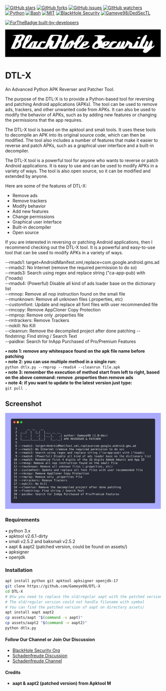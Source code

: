 [![GitHub stars](https://img.shields.io/github/stars/Gameye98/DTL-X.svg)](https://github.com/Gameye98/DTL-X/stargazers)
[![GitHub forks](https://img.shields.io/github/forks/Gameye98/DTL-X.svg)](https://github.com/Gameye98/DTL-X/network/members)
[![GitHub issues](https://img.shields.io/github/issues/Gameye98/DTL-X.svg)](https://github.com/Gameye98/DTL-X/issues)
[![GitHub watchers](https://img.shields.io/github/watchers/Gameye98/DTL-X.svg)](https://github.com/Gameye98/DTL-X/watchers)
[![Python](https://img.shields.io/badge/language-Python%203-blue.svg)](https://www.python.org)
[![Bash](https://img.shields.io/badge/language-Bash-blue.svg)](https://www.gnu.org/software/bash/)
[![MIT](https://img.shields.io/badge/license-MIT-red.svg)](https://opensource.org/licenses/MIT)
[![BlackHole Security](https://img.shields.io/badge/team-BlackHole%20Security-ocean.svg)](https://github.com/BlackHoleSecurity)
[![Gameye98/DedSecTL](https://img.shields.io/badge/author-Gameye98/DedSecTL-red.svg)](https://github.com/Gameye98)

[![ForTheBadge built-by-developers](http://ForTheBadge.com/images/badges/built-by-developers.svg)](https://github.com/Gameye98)  

[![BlackHole Security](assets/gitbhs.svg)](https://github.com/BlackHoleSecurity)

# DTL-X
An Advanced Python APK Reverser and Patcher Tool.  

The purpose of the DTL-X is to provide a Python-based tool for reversing and patching Android applications (APKs). The tool can be used to remove ads, trackers, and other unwanted code from APKs. It can also be used to modify the behavior of APKs, such as by adding new features or changing the permissions that the app requires.

The DTL-X tool is based on the apktool and smali tools. It uses these tools to decompile an APK into its original source code, which can then be modified. The tool also includes a number of features that make it easier to reverse and patch APKs, such as a graphical user interface and a built-in decompiler.

The DTL-X tool is a powerful tool for anyone who wants to reverse or patch Android applications. It is easy to use and can be used to modify APKs in a variety of ways. The tool is also open source, so it can be modified and extended by anyone.

Here are some of the features of DTL-X:

* Remove ads  
* Remove trackers  
* Modify behavior  
* Add new features  
* Change permissions  
* Graphical user interface  
* Built-in decompiler  
* Open source  

If you are interested in reversing or patching Android applications, then I recommend checking out the DTL-X tool. It is a powerful and easy-to-use tool that can be used to modify APKs in a variety of ways.  

--rmads1: target=AndroidManifest.xml,replace=com.google.android.gms.ad  
--rmads2: No Internet (remove the required permission to do so)  
--rmads3: Search using regex and replace string ("ca-app-pub) with ("noads)  
--rmads4: (Powerful) Disable all kind of ads loader base on the dictionary list  
--rmnop: Remove all nop instruction found on the smali file  
--rmunknown: Remove all unknown files (.properties, etc)  
--customfont: Update and replace all font files with user recommended file  
--rmcopy: Remove AppCloner Copy Protection  
--rmprop: Remove only .properties file  
--rmtrackers: Remove Trackers  
--nokill: No Kill  
--cleanrun: Remove the decompiled project after done patching
--findstring: Find string / Search Text  
--paidkw: Search for InApp Purchased of Pro/Premium Features  

**• note 1: remove any whitespace found on the apk file name before patching**  
**• note 2: you can use multiple method in a single run:**  
`python dtlx.py --rmprop --rmads4 --cleanrun file.apk`  
**• note 3: remember the execution of method start from left to right, based on the above command: remove .properties then remove ads**  
**• note 4: if you want to update to the latest version just type:**  
`git pull .`

## Screenshot
<img src="assets/screenshot.png">

### Requirements
• python 3.x  
• apktool v2.6.1-dirty  
• smali v2.5.2 and baksmali v2.5.2  
• aapt & aapt2 (patched version, could be found on assets/)  
• apksigner  
• openjdk  

### Installation
```bash
apt install python git apktool apksigner openjdk-17
git clone https://github.com/Gameye98/DTL-X
cd DTL-X
# Btw you need to replace the old/regular aapt with the patched version
# The old/regular version could not handle filename with symbol
# You can find the patched version of aapt on directory assets/
apt install aapt aapt2
cp assets/aapt "$(command -v aapt)"
cp assets/aapt2 "$(command -v aapt2)"
python dtlx.py
```

#### Follow Our Channel or Join Our Discussion
- [BlackHole Security Org](https://github.com/BlackHoleSecurity)  
- [Schadenfreude Discussion](https://t.me/schdenfreude)  
- [Schadenfreude Channel](https://t.me/schdnfrd)

#### Credits
- **aapt & aapt2 (patched version) from Apktool M**
